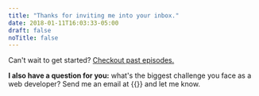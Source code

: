 ```yaml
---
title: "Thanks for inviting me into your inbox."
date: 2018-01-11T16:03:33-05:00
draft: false
noTitle: false
---
```


Can't wait to get started? [Checkout past episodes.](/episodes)

**I also have a question for you:** what's the biggest challenge you face as a web developer? Send me an email at {{<email>}} and let me know.